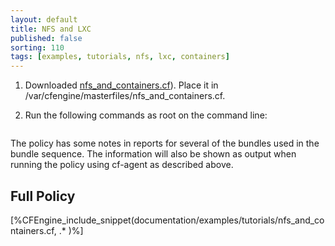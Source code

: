 ```yaml
---
layout: default
title: NFS and LXC
published: false
sorting: 110
tags: [examples, tutorials, nfs, lxc, containers]
---
```


1. Downloaded <a href="nfs_and_containers.cf">nfs_and_containers.cf</a>). Place it in /var/cfengine/masterfiles/nfs_and_containers.cf.
2. Run the following commands as root on the command line:

	```console

	```
The policy has some notes in reports for several of the bundles used in the bundle sequence. The information will also be shown as output when running the policy using cf-agent as described above.



## Full Policy ##

[%CFEngine_include_snippet(documentation/examples/tutorials/nfs_and_containers.cf, .* )%]

